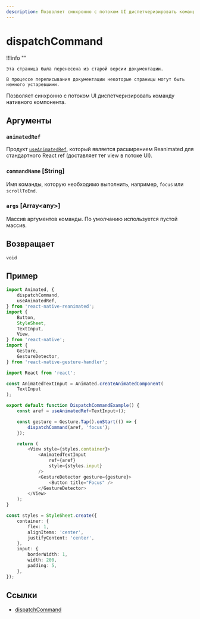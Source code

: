 ```yaml
---
description: Позволяет синхронно с потоком UI диспетчеризировать команду нативного компонента
---
```


# dispatchCommand

!!!info ""

    Эта страница была перенесена из старой версии документации.

    В процессе переписывания документации некоторые страницы могут быть немного устаревшими.

Позволяет синхронно с потоком UI диспетчеризировать команду нативного компонента.

## Аргументы

### `animatedRef`

Продукт [`useAnimatedRef`](../core/useAnimatedRef.md), который является расширением Reanimated для стандартного React ref (доставляет тег view в потоке UI).

### `commandName` [String]

Имя команды, которую необходимо выполнить, например, `focus` или `scrollToEnd`.

### `args` [Array<any\>]

Массив аргументов команды. По умолчанию используется пустой массив.

## Возвращает

`void`

## Пример

```ts
import Animated, {
    dispatchCommand,
    useAnimatedRef,
} from 'react-native-reanimated';
import {
    Button,
    StyleSheet,
    TextInput,
    View,
} from 'react-native';
import {
    Gesture,
    GestureDetector,
} from 'react-native-gesture-handler';

import React from 'react';

const AnimatedTextInput = Animated.createAnimatedComponent(
    TextInput
);

export default function DispatchCommandExample() {
    const aref = useAnimatedRef<TextInput>();

    const gesture = Gesture.Tap().onStart(() => {
        dispatchCommand(aref, 'focus');
    });

    return (
        <View style={styles.container}>
            <AnimatedTextInput
                ref={aref}
                style={styles.input}
            />
            <GestureDetector gesture={gesture}>
                <Button title="Focus" />
            </GestureDetector>
        </View>
    );
}

const styles = StyleSheet.create({
    container: {
        flex: 1,
        alignItems: 'center',
        justifyContent: 'center',
    },
    input: {
        borderWidth: 1,
        width: 200,
        padding: 5,
    },
});
```

## Ссылки

-   [dispatchCommand](https://docs.swmansion.com/react-native-reanimated/docs/advanced/dispatchCommand)
